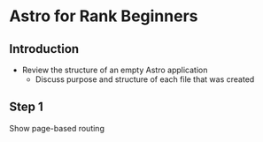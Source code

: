 # Astro for Rank Beginners

## Introduction

* Review the structure of an empty Astro application
  * Discuss purpose and structure of each file that was created

## Step 1

Show page-based routing


